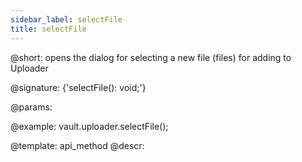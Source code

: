 ```yaml
---
sidebar_label: selectFile
title: selectFile
---          
```


@short: opens the dialog for selecting a new file (files) for adding to Uploader

@signature: {'selectFile(): void;'}

@params:

@example:
vault.uploader.selectFile();

@template: api_method
@descr:
